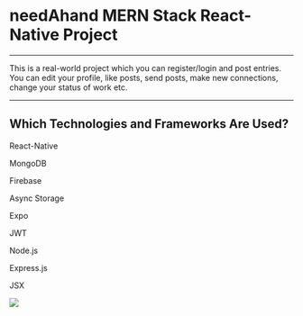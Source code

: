 <h1>needAhand MERN Stack React-Native Project</h1>

<hr>

<p>This is a real-world project which you can register/login and post entries. You can edit your profile, like posts, send posts, make new connections, change your status of work etc.</p>

<hr>

<h2>Which Technologies and Frameworks Are Used?</h2>

<p>React-Native</p>

<p>MongoDB</p>

<p>Firebase</p>

<p>Async Storage</p>

<p>Expo</p>

<p>JWT</p>

<p>Node.js</p>

<p>Express.js</p>

<p>JSX</p>

![](assets/gif/screen-1.gif)


